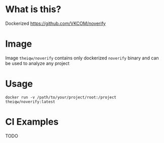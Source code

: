 # What is this?

Dockerized https://github.com/VKCOM/noverify

# Image

Image `theiqw/noverify` contains only dockerized `noverify` binary and can be used to analyze any project

# Usage
`docker run -v /path/to/your/project/root:/project theiqw/noverify:latest`

# CI Examples

TODO
